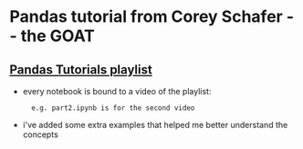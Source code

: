 # Pandas tutorial from Corey Schafer -- the GOAT


## [Pandas Tutorials playlist](https://youtube.com/playlist?list=PL-osiE80TeTsWmV9i9c58mdDCSskIFdDS&si=YUPVfNLl28nvrsOZ)


- every notebook is bound to a video of the playlist:

        e.g. part2.ipynb is for the second video
    
- i've added some extra examples that helped me better understand the concepts

